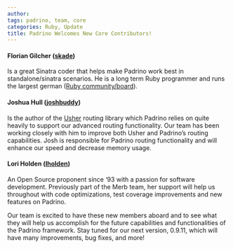 ```yaml
---
author:
tags: padrino, team, core
categories: Ruby, Update
title: Padrino Welcomes New Core Contributors!
---
```


#### Florian Gilcher ([skade](http://github.com/skade))

Is a great Sinatra coder that helps make Padrino work best in standalone/sinatra scenarios. He is a long term Ruby
programmer and runs the largest german ([Ruby community/board](http://ruby-portal.de)).


#### Joshua Hull ([joshbuddy](http://github.com/joshbuddy))

Is the author of the [Usher](http://github.com/joshbuddy/usher) routing library which Padrino relies on quite heavily
to support our advanced routing functionality. Our team has been working closely with him to improve both Usher and
Padrino’s routing capabilities. Josh is responsible for Padrino routing functionality and will enhance our speed and
decrease memory usage.


#### Lori Holden ([lholden](http://github.com/lholden))

An Open Source proponent since ‘93 with a passion for software development.  Previously part of the Merb team, her
support will help us throughout with code optimizations, test coverage improvements and new features on Padrino.


Our team is excited to have these new members aboard and to see what they will help us accomplish for the future
capabilities and functionalities of the Padrino framework. Stay tuned for our next version, 0.9.11, which will have
many improvements, bug fixes, and more!
